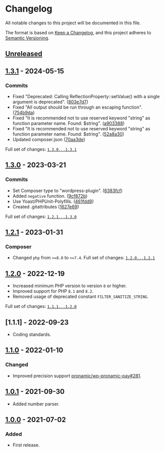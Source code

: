 # Changelog

All notable changes to this project will be documented in this file.

The format is based on [Keep a Changelog](https://keepachangelog.com/en/1.0.0/),
and this project adheres to [Semantic Versioning](https://semver.org/spec/v2.0.0.html).

## [Unreleased]

## [1.3.1] - 2024-05-15

### Commits

- Fixed "Deprecated: Calling ReflectionProperty::setValue() with a single argument is deprecated". ([803e7d7](https://github.com/pronamic/wp-number/commit/803e7d7257aa751a525daa21ab6ac98cb414c664))
- Fixed "All output should be run through an escaping function". ([754b9da](https://github.com/pronamic/wp-number/commit/754b9da30b383afb982dc3d9c52fa1118df86790))
- Fixed "It is recommended not to use reserved keyword "string" as function parameter name. Found: $string". ([a903388](https://github.com/pronamic/wp-number/commit/a90338889b20992b35898675456e033629e6236d))
- Fixed "It is recommended not to use reserved keyword "string" as function parameter name. Found: $string". ([52a8a30](https://github.com/pronamic/wp-number/commit/52a8a309a1bbd205175049b1390a19b540fdab59))
- Updated composer.json ([70aa3de](https://github.com/pronamic/wp-number/commit/70aa3dee3d6a03d222d501f3c2bc1892866fa23d))

Full set of changes: [`1.3.0...1.3.1`][1.3.1]

[1.3.1]: https://github.com/pronamic/wp-number/compare/v1.3.0...v1.3.1

## [1.3.0] - 2023-03-21

### Commits

- Set Composer type to "wordpress-plugin". ([6383fcf](https://github.com/pronamic/wp-number/commit/6383fcf30160b6860156fc9b2b1511b0d123973f))
- Added `negative` function. ([9cf872b](https://github.com/pronamic/wp-number/commit/9cf872b3ed7eadfbe36e8b665b1e722a27e1a957))
- Use Yoast/PHPUnit-Polyfills. ([461fdd9](https://github.com/pronamic/wp-number/commit/461fdd978d90a6c9a66e62fb2f7ae0d26304b7b1))
- Created .gitattributes ([1627e69](https://github.com/pronamic/wp-number/commit/1627e691c82b0249f266e01b9e2bf78d0e026c1a))

Full set of changes: [`1.2.1...1.3.0`][1.3.0]

[1.3.0]: https://github.com/pronamic/wp-number/compare/v1.2.1...v1.3.0

## [1.2.1] - 2023-01-31
### Composer

- Changed `php` from `>=8.0` to `>=7.4`.
Full set of changes: [`1.2.0...1.2.1`][1.2.1]

[1.2.1]: https://github.com/pronamic/wp-number/compare/v1.2.0...v1.2.1

## [1.2.0] - 2022-12-19
- Increased minimum PHP version to version `8` or higher.
- Improved support for PHP `8.1` and `8.2`.
- Removed usage of deprecated constant `FILTER_SANITIZE_STRING`.

Full set of changes: [`1.1.1...1.2.0`][1.2.0]

[1.2.0]: https://github.com/pronamic/wp-number/compare/1.1.1...1.2.0

## [1.1.1] - 2022-09-23
- Coding standards.

## [1.1.0] - 2022-01-10
### Changed
- Improved precision support [pronamic/wp-pronamic-pay#281](https://github.com/pronamic/wp-pronamic-pay/issues/281).

## [1.0.1] - 2021-09-30
- Added number parser.

## [1.0.0] - 2021-07-02
### Added
- First release.

[Unreleased]: https://github.com/pronamic/wp-number/compare/1.1.1...HEAD
[1.1.0]: https://github.com/pronamic/wp-number/compare/1.0.1...1.1.0
[1.0.1]: https://github.com/pronamic/wp-number/compare/1.0.0...1.0.1
[1.0.0]: https://github.com/pronamic/wp-number/releases/tag/1.0.0
